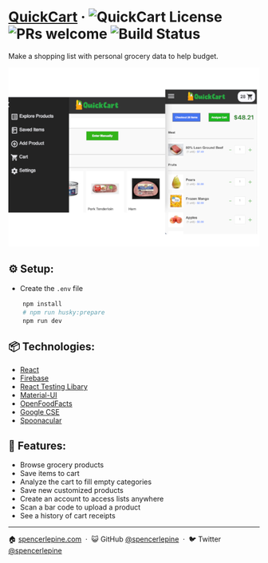 # [QuickCart](https://grocery-client-sl.herokuapp.com/) &middot; ![QuickCart License](https://img.shields.io/badge/license-MIT-blue.svg) ![PRs welcome](https://img.shields.io/badge/PRs-welcome-brightgreen.svg) ![Build Status](https://github.com/spencerlepine/quickcart/actions/workflows/build.yml/badge.svg?branch=master)
Make a shopping list with personal grocery data to help budget.

![Demo Sreenshot](./client/src/assets/images/thumbnail.png)

## ⚙️ Setup:
- Create the ```.env``` file
```sh
    npm install
    # npm run husky:prepare
    npm run dev
```

## 📦 Technologies:
- [React](https://reactjs.org/)
- [Firebase](https://firebase.google.com/)
- [React Testing Libary](https://testing-library.com/)
- [Material-UI](https://material-ui.com/)
- [OpenFoodFacts](https://world.openfoodfacts.org)
- [Google CSE](https://cse.google.com)
- [Spoonacular](https://spoonacular.com/food-api/docs)

## 🌟 Features:
- Browse grocery products
- Save items to cart
- Analyze the cart to fill empty categories
- Save new customized products
- Create an account to access lists anywhere
- Scan a bar code to upload a product
- See a history of cart receipts

---

🏠 [spencerlepine.com](https://www.spencerlepine.com) &nbsp;&middot;&nbsp; 😺 GitHub [@spencerlepine](https://github.com/spencerlepine) &nbsp;&middot;&nbsp; 🐦 Twitter [@spencerlepine](http://twitter.com/spencerlepine)
